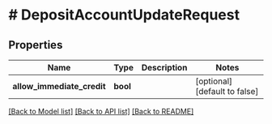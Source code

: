 # # DepositAccountUpdateRequest

## Properties

Name | Type | Description | Notes
------------ | ------------- | ------------- | -------------
**allow_immediate_credit** | **bool** |  | [optional] [default to false]

[[Back to Model list]](../../README.md#models) [[Back to API list]](../../README.md#endpoints) [[Back to README]](../../README.md)
